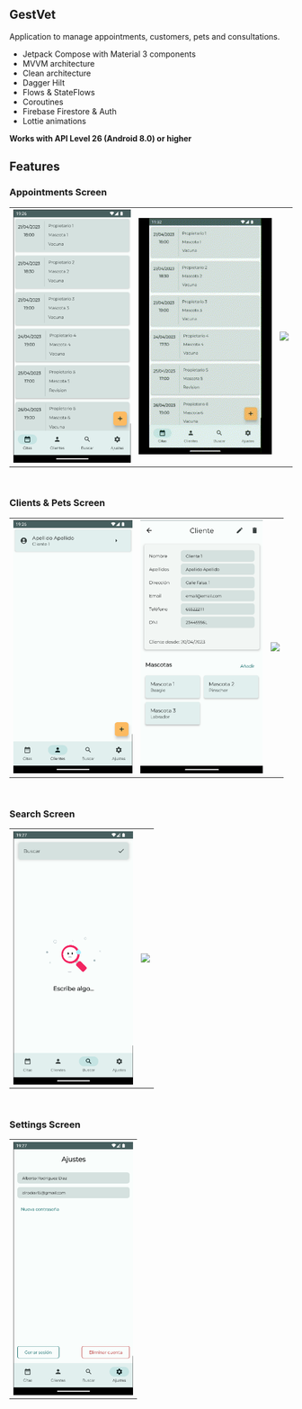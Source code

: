 <h2>GestVet</h2>

Application to manage appointments, customers, pets and consultations.
- Jetpack Compose with Material 3 components
- MVVM architecture
- Clean architecture
- Dagger Hilt
- Flows & StateFlows
- Coroutines
- Firebase Firestore & Auth
- Lottie animations

<strong>Works with API Level 26 (Android 8.0) or higher</strong>

<h2>Features</h2>
<table>
<h3>Appointments Screen</h3>
<tr>
<th><img height="450px" src="https://github.com/Albrodiaz/GestVetCompose/blob/master/app/src/main/res/drawable/appointment_screen.png"</th>
<th><img src="https://github.com/Albrodiaz/GestVetCompose/blob/master/app/src/main/res/drawable/delete_appointment.gif"/></th>
<th><img src="https://github.com/Albrodiaz/GestVetCompose/blob/master/app/src/main/res/drawable/add_appointment.gif"/></th>
</tr>
</table><br>
<table>
<h3>Clients & Pets Screen</h3>
<tr>
<th><img height="450px" src="https://github.com/Albrodiaz/GestVetCompose/blob/master/app/src/main/res/drawable/clients_screen.png"</th>
<th><img height="450px" src="https://github.com/Albrodiaz/GestVetCompose/blob/master/app/src/main/res/drawable/client_details.png"/></th>
<th><img src="https://github.com/Albrodiaz/GestVetCompose/blob/master/app/src/main/res/drawable/add_consultation.gif"</th>
</tr>
</table><br>
<table>
<h3>Search Screen</h3>
<tr>
<th><img height="450px" src="https://github.com/Albrodiaz/GestVetCompose/blob/master/app/src/main/res/drawable/search_screen.png"</th>
<th><img src="https://github.com/Albrodiaz/GestVetCompose/blob/master/app/src/main/res/drawable/search_screen_img.gif"</th>
</tr>
</table><br>
<table>
<h3>Settings Screen</h3>
<tr>
<th><img height="450px" src="https://github.com/Albrodiaz/GestVetCompose/blob/master/app/src/main/res/drawable/settings_screen.png"</th>
</tr>
</table><br>
